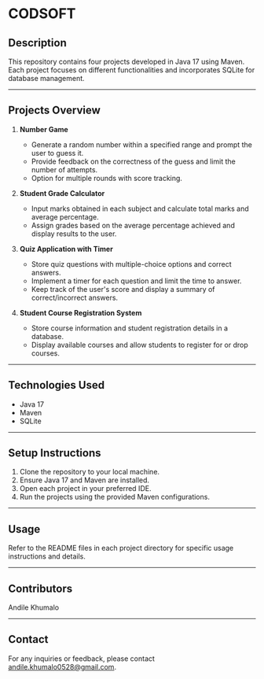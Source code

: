 # CODSOFT

## Description

This repository contains four projects developed in Java 17 using Maven. Each project focuses on different functionalities and incorporates SQLite for database management.

---

## Projects Overview

1. **Number Game**
   - Generate a random number within a specified range and prompt the user to guess it.
   - Provide feedback on the correctness of the guess and limit the number of attempts.
   - Option for multiple rounds with score tracking.

2. **Student Grade Calculator**
   - Input marks obtained in each subject and calculate total marks and average percentage.
   - Assign grades based on the average percentage achieved and display results to the user.

3. **Quiz Application with Timer**
   - Store quiz questions with multiple-choice options and correct answers.
   - Implement a timer for each question and limit the time to answer.
   - Keep track of the user's score and display a summary of correct/incorrect answers.

4. **Student Course Registration System**
   - Store course information and student registration details in a database.
   - Display available courses and allow students to register for or drop courses.

---

## Technologies Used

- Java 17
- Maven
- SQLite

---

## Setup Instructions

1. Clone the repository to your local machine.
2. Ensure Java 17 and Maven are installed.
3. Open each project in your preferred IDE.
4. Run the projects using the provided Maven configurations.

---

## Usage

Refer to the README files in each project directory for specific usage instructions and details.

---

## Contributors

Andile Khumalo

---

## Contact

For any inquiries or feedback, please contact andile.khumalo0528@gmail.com.
